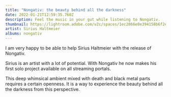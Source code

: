 ```yaml
---
title: "Nongativ: the beauty behind all the darkness"
date: 2022-01-21T12:59:35.760Z
description: Feel the music in your gut while listening to Nongativ.
thumbnail: https://lightroom.adobe.com/v2c/spaces/1ec2066e0e394158b6f2e3b05dec8c21/assets/45030bd5894f24f47aceceec7d5c2d54/revisions/0ac842cda19d97cd5a2feca9489ef335/renditions/3bcd65c3f1ba57e09c08671632d60da1
artist: Sirius Haltmeier
albums: nongativ
---
```

I am very happy to be able to help Sirius Haltmeier with the release of Nongativ.

Sirius is an artist with a lot of potential. With Nongativ he now makes his first solo project available on all streaming portals. 

This deep whimsical ambient mixed with death and black metal parts requires a certain openness. It is a way to experience the beauty behind all the darkness from this perspective.